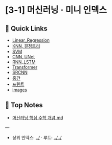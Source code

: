 # [3-1] 머신러닝 · 미니 인덱스

## 🔗 Quick Links
- [Linear_Regression](./Linear_Regression)
- [KNN, 결정트리](./KNN,%20%EA%B2%B0%EC%A0%95%ED%8A%B8%EB%A6%AC)
- [SVM](./SVM)
- [CNN, UNet](./CNN,%20UNet)
- [RNN_LSTM](./RNN_LSTM)
- [Transformer](./Transformer)
- [SRCNN](./SRCNN)
- [중간](./%EC%A4%91%EA%B0%84)
- [프린트](./%ED%94%84%EB%A6%B0%ED%8A%B8)
- [images](./images)

## 📄 Top Notes
- [머신러닝 핵심 수학 개념.md](./%EB%A8%B8%EC%8B%A0%EB%9F%AC%EB%8B%9D%20%ED%95%B5%EC%8B%AC%20%EC%88%98%ED%95%99%20%EA%B0%9C%EB%85%90.md)

—
- 상위 인덱스: [../](../) · 루트: [../../](../../)

